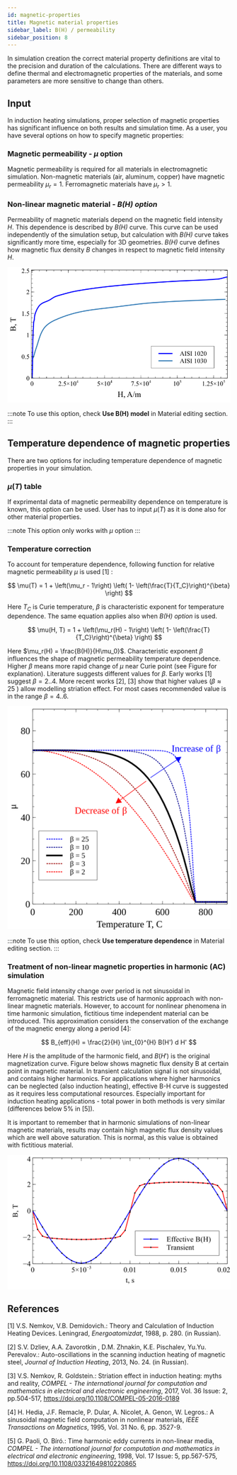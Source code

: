 ```yaml
---
id: magnetic-properties
title: Magnetic material properties
sidebar_label: B(H) / permeability
sidebar_position: 8
---
```


In simulation creation the correct material property definitions are vital to the precision and duration of the calculations. There are different ways to define thermal and electromagnetic properties of the materials, and some parameters are more sensitive to change than others.

## Input
In induction heating simulations, proper selection of magnetic properties has significant influence on both results and simulation time. As a user, you have several options on how to specify magnetic properties:

### Magnetic permeability - $\mu$ option

Magnetic permeability is required for all materials in electromagnetic simulation. Non-magnetic materials (air, aluminum, copper) have magnetic permeability $\mu_r = 1$. Ferromagnetic materials have $\mu_r > 1$.


### Non-linear magnetic material - *$B(H)$ option*

Permeability of magnetic materials depend on the magnetic field intensity *H*. This dependence is described by *B(H)* curve.
This curve can be used independently of the simulation setup, but calculation with *B(H)* curve takes significantly more time, especially for 3D geometries.
*B(H)* curve defines how magnetic flux density *B* changes in respect to magnetic field intensity *H*.

<p align="center">

![BH](assets/magnetic-properties/bh.svg)

</p>

:::note
To use this option, check **Use B(H) model** in Material editing section.
:::

## Temperature dependence of magnetic properties

There are two options for including temperature dependence of magnetic properties in your simulation.

### $\mu(T)$ table

If exprimental data of magnetic permeability dependence on temperature is known, this option can be used. User has to input $\mu(T)$ as it is done also for other material properties. 

:::note
This option only works with $\mu$ option
:::

### Temperature correction

To account for temperature dependence, following function for relative magnetic permeability $\mu$ is used [1] :

$$
\mu(T) = 1 + \left(\mu_r - 1\right) \left( 1- \left(\frac{T}{T_C}\right)^{\beta} \right)
$$

Here $T_C$ is Curie temperature, $\beta$ is characteristic exponent for temperature dependence. The same equation applies also when *$B(H)$ option* is used.

$$
\mu(H, T) = 1 + \left(\mu_r(H) - 1\right) \left( 1- \left(\frac{T}{T_C}\right)^{\beta} \right)
$$

Here $\mu_r(H) = \frac{B(H)}{H\mu_0}$.
Characteristic exponent $\beta$ influences the shape of magnetic permeability temperature dependence. Higher $\beta$ means more rapid change of $\mu$ near Curie point (see Figure for explanation). Literature suggests different values for $\beta$. Early works [1] suggest $\beta = 2..4$. More recent works [2], [3] show that higher values ($\beta \approx 25$ ) allow modelling striation effect. For most cases recommended value is in the range $\beta = 4..6$.

<p align="center">

![mu(T)](assets/magnetic-properties/mu(T).svg)

</p>

:::note
To use this option, check **Use temperature dependence** in Material editing section.
:::

### Treatment of non-linear magnetic properties in harmonic (AC) simulation

Magnetic field intensity change over period is not sinusoidal in ferromagnetic material. This restricts use of harmonic approach with non-linear magnetic materials. However, to account for nonlinear phenomena in time harmonic simulation, fictitious time independent material can be introduced. This approximation considers the conservation of the exchange of the magnetic energy along a period [4]:

$$
B_{eff}(H) = \frac{2}{H} \int_{0}^{H} B(H') d H'
$$

Here $H$ is the amplitude of the harmonic field, and $B(H')$ is the original magnetization curve.
Figure below shows magnetic flux density B at certain point in magnetic material. In transient calculation signal is not sinusoidal, and contains higher harmonics. For applications where higher harmonics can be neglected (also induction heating), effective B-H curve is suggested as it requires less computational resources. Especially important for induction heating applications - total power in both methods is very similar (differences below 5% in [5]).

It is important to remember that in harmonic simulations of non-linear magnetic materials, results may contain high magnetic flux density values which are well above saturation. This is normal, as this value is obtained with fictitious material.

<p align="center">

![Beff(H)](assets/magnetic-properties/Beff(H).svg)

</p>

## References
[1] V.S. Nemkov, V.B. Demidovich.: Theory and Calculation of Induction Heating Devices. Leningrad, *Energoatomizdat*, 1988, p. 280. (in Russian).

[2] S.V. Dzliev, A.A. Zavorotkin , D.M. Zhnakin, K.E. Pischalev,  Yu.Yu. Perevalov.: Auto-oscillations in the scanning induction heating of magnetic steel, *Journal of Induction Heating*, 2013, No. 24. (in Russian).

[3] V.S. Nemkov, R. Goldstein.: Striation effect in induction heating: myths and reality, *COMPEL - The international journal for computation and mathematics in electrical and electronic engineering*, 2017, Vol. 36 Issue: 2, pp.504-517, https://doi.org/10.1108/COMPEL-05-2016-0189 

[4] H. Hedia, J.F. Remacle, P. Dular, A. Nicolet, A. Genon, W. Legros.: A sinusoidal
magnetic field computation in nonlinear materials, *IEEE Transactions on Magnetics*, 1995,  Vol. 31
No. 6, pp. 3527-9.

[5] G. Paoli, O. Bíró.: Time harmonic eddy currents in non-linear media, *COMPEL - The international
journal for computation and mathematics in electrical and electronic engineering*, 1998, Vol. 17 Issue: 5, pp.567-575, https://doi.org/10.1108/03321649810220865

